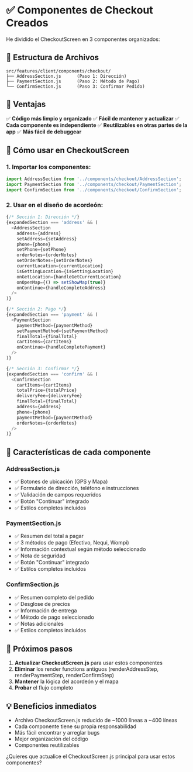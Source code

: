 # ✅ Componentes de Checkout Creados

He dividido el CheckoutScreen en 3 componentes organizados:

## 📁 Estructura de Archivos

```
src/features/client/components/checkout/
├── AddressSection.js      (Paso 1: Dirección)
├── PaymentSection.js      (Paso 2: Método de Pago)
└── ConfirmSection.js      (Paso 3: Confirmar Pedido)
```

## 🎯 Ventajas

✅ **Código más limpio y organizado**
✅ **Fácil de mantener y actualizar**
✅ **Cada componente es independiente**
✅ **Reutilizables en otras partes de la app**
✅ **Más fácil de debuggear**

## 📝 Cómo usar en CheckoutScreen

### 1. Importar los componentes:

```javascript
import AddressSection from '../components/checkout/AddressSection';
import PaymentSection from '../components/checkout/PaymentSection';
import ConfirmSection from '../components/checkout/ConfirmSection';
```

### 2. Usar en el diseño de acordeón:

```javascript
{/* Sección 1: Dirección */}
{expandedSection === 'address' && (
  <AddressSection
    address={address}
    setAddress={setAddress}
    phone={phone}
    setPhone={setPhone}
    orderNotes={orderNotes}
    setOrderNotes={setOrderNotes}
    currentLocation={currentLocation}
    isGettingLocation={isGettingLocation}
    onGetLocation={handleGetCurrentLocation}
    onOpenMap={() => setShowMap(true)}
    onContinue={handleCompleteAddress}
  />
)}

{/* Sección 2: Pago */}
{expandedSection === 'payment' && (
  <PaymentSection
    paymentMethod={paymentMethod}
    setPaymentMethod={setPaymentMethod}
    finalTotal={finalTotal}
    cartItems={cartItems}
    onContinue={handleCompletePayment}
  />
)}

{/* Sección 3: Confirmar */}
{expandedSection === 'confirm' && (
  <ConfirmSection
    cartItems={cartItems}
    totalPrice={totalPrice}
    deliveryFee={deliveryFee}
    finalTotal={finalTotal}
    address={address}
    phone={phone}
    paymentMethod={paymentMethod}
    orderNotes={orderNotes}
  />
)}
```

## 🎨 Características de cada componente

### AddressSection.js
- ✅ Botones de ubicación (GPS y Mapa)
- ✅ Formulario de dirección, teléfono e instrucciones
- ✅ Validación de campos requeridos
- ✅ Botón "Continuar" integrado
- ✅ Estilos completos incluidos

### PaymentSection.js
- ✅ Resumen del total a pagar
- ✅ 3 métodos de pago (Efectivo, Nequi, Wompi)
- ✅ Información contextual según método seleccionado
- ✅ Nota de seguridad
- ✅ Botón "Continuar" integrado
- ✅ Estilos completos incluidos

### ConfirmSection.js
- ✅ Resumen completo del pedido
- ✅ Desglose de precios
- ✅ Información de entrega
- ✅ Método de pago seleccionado
- ✅ Notas adicionales
- ✅ Estilos completos incluidos

## 🚀 Próximos pasos

1. **Actualizar CheckoutScreen.js** para usar estos componentes
2. **Eliminar** los render functions antiguos (renderAddressStep, renderPaymentStep, renderConfirmStep)
3. **Mantener** la lógica del acordeón y el mapa
4. **Probar** el flujo completo

## 💡 Beneficios inmediatos

- Archivo CheckoutScreen.js reducido de ~1000 líneas a ~400 líneas
- Cada componente tiene su propia responsabilidad
- Más fácil encontrar y arreglar bugs
- Mejor organización del código
- Componentes reutilizables

¿Quieres que actualice el CheckoutScreen.js principal para usar estos componentes?
